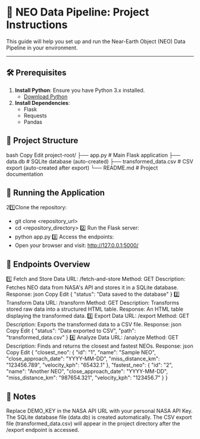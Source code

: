 # 🚀 NEO Data Pipeline: Project Instructions

This guide will help you set up and run the Near-Earth Object (NEO) Data Pipeline in your environment.

---

## 🛠️ Prerequisites

1. **Install Python**: Ensure you have Python 3.x installed.
    - [Download Python](https://www.python.org/downloads/)
2. **Install Dependencies**:
    - Flask
    - Requests
    - Pandas
## 📁 Project Structure
bash
Copy
Edit
project-root/
├── app.py              # Main Flask application
├── data.db             # SQLite database (auto-created)
├── transformed_data.csv # CSV export (auto-created after export)
└── README.md           # Project documentation
## 🚀 Running the Application
2️1️⃣Clone the repository:
- git clone <repository_url>
- cd <repository_directory>
  2️⃣ Run the Flask server:
- python app.py
  3️⃣ Access the endpoints:
- Open your browser and visit: http://127.0.0.1:5000/


## 🔗 Endpoints Overview
1️⃣ Fetch and Store Data
URL: /fetch-and-store
Method: GET
Description: Fetches NEO data from NASA's API and stores it in a SQLite database.
Response:
json
Copy
Edit
{
"status": "Data saved to the database"
}
2️⃣ Transform Data
URL: /transform
Method: GET
Description: Transforms stored raw data into a structured HTML table.
Response: An HTML table displaying the transformed data.
3️⃣ Export Data
URL: /export
Method: GET
Description: Exports the transformed data to a CSV file.
Response:
json
Copy
Edit
{
"status": "Data exported to CSV",
"path": "transformed_data.csv"
}
4️⃣ Analyze Data
URL: /analyze
Method: GET
Description: Finds and returns the closest and fastest NEOs.
Response:
json
Copy
Edit
{
"closest_neo": {
"id": "1",
"name": "Sample NEO",
"close_approach_date": "YYYY-MM-DD",
"miss_distance_km": "123456.789",
"velocity_kph": "65432.1"
},
"fastest_neo": {
"id": "2",
"name": "Another NEO",
"close_approach_date": "YYYY-MM-DD",
"miss_distance_km": "987654.321",
"velocity_kph": "123456.7"
}
}
## 📝 Notes
Replace DEMO_KEY in the NASA API URL with your personal NASA API Key.
The SQLite database file (data.db) is created automatically.
The CSV export file (transformed_data.csv) will appear in the project directory after the /export endpoint is accessed.